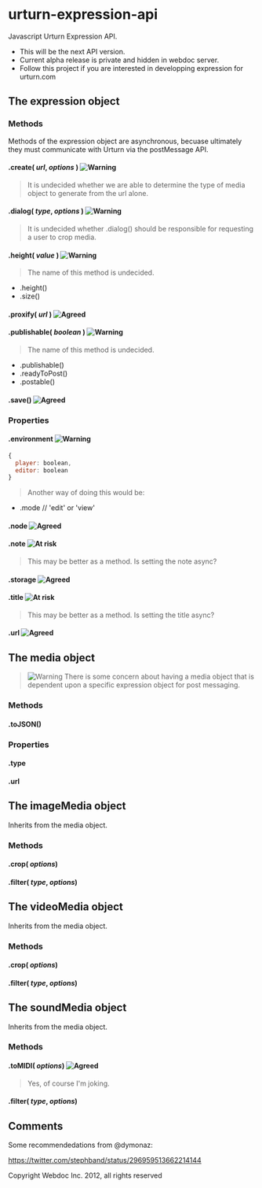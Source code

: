 [risk]: https://access.redhat.com/knowledge/docs/resources/docs/en-US/JBoss_Developer_Studio/3.0/html-single/Seam_Developer_Tools_Reference_Guide/images/seam_editors/icon_exception.png "At risk"
[warning]: http://demo.rockettheme.com/oct09/templates/rt_infuse_j15/images/menus/icon-warning.png "Warning"
[agreed]: http://f.generallinguistics.com/color-coding-genius/icon-tick.original.png "Agreed"

urturn-expression-api
=====================

Javascript Urturn Expression API.

* This will be the next API version. 
* Current alpha release is private and hidden in webdoc server.
* Follow this project if you are interested in developping expression for urturn.com


## The expression object

### Methods

Methods of the expression object are asynchronous, becuase ultimately they must communicate with Urturn via the postMessage API. 


#### .create( _url_, _options_ ) ![][warning]

> It is undecided whether we are able to determine the type of media object to generate from the url alone.


#### .dialog( _type_, _options_ ) ![][warning]

> It is undecided whether .dialog() should be responsible for requesting a user to crop media.


#### .height( _value_ ) ![][warning]

> The name of this method is undecided.
* .height()
* .size()


#### .proxify( _url_ ) ![][agreed]


#### .publishable( _boolean_ ) ![][warning]

> The name of this method is undecided.
* .publishable()
* .readyToPost()
* .postable()


#### .save() ![][agreed]



### Properties

#### .environment ![][warning]

```js
{
  player: boolean,
  editor: boolean
}
```

> Another way of doing this would be:
* .mode // 'edit' or 'view'


#### .node ![][agreed]


#### .note ![][risk]

> This may be better as a method. Is setting the note async?


#### .storage ![][agreed]


#### .title ![][risk]

> This may be better as a method. Is setting the title async?


#### .url ![][agreed]


## The media object

> ![][warning] There is some concern about having a media object that is dependent upon a specific expression object for post messaging.

### Methods

#### .toJSON()

### Properties

#### .type

#### .url


## The imageMedia object

Inherits from the media object.

### Methods

#### .crop( _options_)

#### .filter( _type_, _options_)


## The videoMedia object

Inherits from the media object.

### Methods

#### .crop( _options_)

#### .filter( _type_, _options_)


## The soundMedia object

Inherits from the media object.

### Methods

#### .toMIDI( _options_) ![][agreed] 

> Yes, of course I'm joking.

#### .filter( _type_, _options_)



## Comments

Some recommendedations from @dymonaz:

https://twitter.com/stephband/status/296959513662214144


Copyright Webdoc Inc. 2012, all rights reserved

